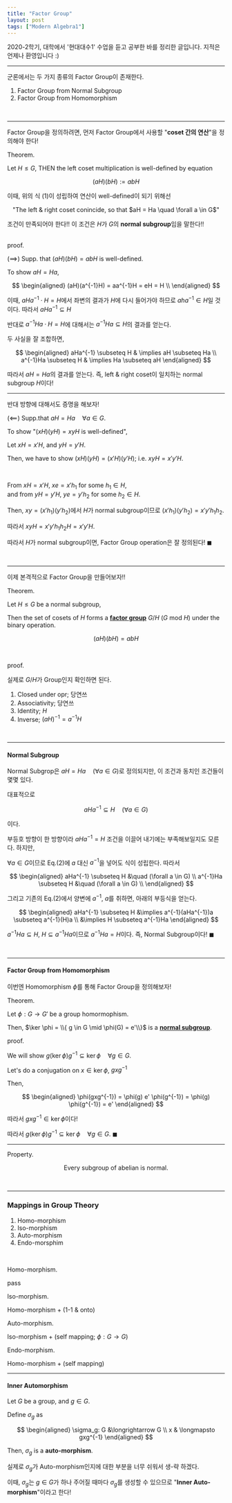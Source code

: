 ```yaml
---
title: "Factor Group"
layout: post
tags: ["Modern Algebra1"]
---
```



2020-2학기, 대학에서 '현대대수1' 수업을 듣고 공부한 바를 정리한 글입니다. 지적은 언제나 환영입니다 :)

<hr>

군론에서는 두 가지 종류의 Factor Group이 존재한다.

1. Factor Group from Normal Subgroup
2. Factor Group from Homomorphism

<br>
<hr>

Factor Group을 정의하려면, 먼저 Factor Group에서 사용할 "**coset 간의 연산**"을 정의해야 한다!

<span class="statement-title">Theorem.</span><br>

<div class="statement" markdown="1">

Let $H \le G$, THEN the left coset multiplication is well-defined by equation 

$$
\begin{equation}
    (aH)(bH) := abH    
\end{equation}
$$

</div>

이때, 위의 식 (1)이 성립하여 연산이 well-defined이 되기 위해선 

<div class="statement" markdown="1" style="text-align: center;">
"The left & right coset conincide, so that $aH = Ha \quad \forall a \in G$"
</div>

조건이 만족되어야 한다!! 이 조건은 $H$가 $G$의 **normal subgroup**임을 말한다!!

<br>
<span class="statement-title">proof.</span><br>

<div class="math-statement" markdown="1">

($\implies$) Supp. that $(aH)(bH) = abH$ is well-defined.

To show $aH = Ha$,

$$
\begin{aligned}
    (aH)(a^{-1}H) = aa^{-1}H = eH = H \\
\end{aligned}
$$

이때, $aHa^{-1} \cdot H = H$에서 좌변의 결과가 $H$에 다시 들어가야 하므로 $aha^{-1} \in H$일 것이다. 따라서 $aHa^{-1} \subseteq H$

반대로 $a^{-1}Ha \cdot H = H$에 대해서는 $a^{-1}Ha \subseteq H$의 결과를 얻는다.

두 사실을 잘 조합하면,

$$
\begin{aligned}
    aHa^{-1} \subseteq H & \implies aH \subseteq Ha \\
    a^{-1}Ha \subseteq H & \implies Ha \subseteq aH   
\end{aligned}
$$

따라서 $aH = Ha$의 결과를 얻는다. 즉, left & right coset이 일치하는 normal subgroup $H$이다!

<hr>

반대 방향에 대해서도 증명을 해보자!

($\impliedby$) Supp.that $aH = Ha \quad \forall a \in G$.

To show "$(xH)(yH) = xyH$ is well-defined",

Let $xH = x'H$, and $yH = y'H$.

Then, we have to show $(xH)(yH) = (x'H)(y'H)$; i.e. $xyH = x'y'H$. 

<br>

From $xH = x'H$, $xe = x'h_1$ for some $h_1 \in H$, <br>
and from $yH = y'H$, $ye = y'h_2$ for some $h_2 \in H$.

Then, $xy = (x'h_1)(y'h_2)$에서 $H$가 normal subgroup이므로 $(x'h_1)(y'h_2) = x'y'h_1h_2$.

따라서 $xyH = x'y'h_1h_2H = x'y'H$.

따라서 $H$가 normal subgroup이면, Factor Group operation은 잘 정의된다! $\blacksquare$

</div>

<br>
<hr>

이제 본격적으로 Factor Group을 만들어보자!!


<span class="statement-title">Theorem.</span><br>

<div class="statement" markdown="1">

Let $H \le G$ be a normal subgroup, 

Then the set of cosets of $H$ forms a **<u>factor group</u>** $G/H$ ($G$ mod $H$) under the binary operation.

$$
(aH)(bH) = abH
$$

</div>

<br>

<span class="statement-title">proof.</span><br>

<div class="math-statement" markdown="1">

실제로 $G/H$가 Group인지 확인하면 된다.

1. Closed under opr; 당연쓰
2. Associativity; 당연쓰
3. Identity; $H$
4. Inverse; $(aH)^{-1} = a^{-1}H$

</div>

<br>
<hr>

#### Normal Subgroup

Normal Subgrop은 $aH = Ha \quad (\forall a \in G)$로 정의되지만, 이 조건과 동치인 조건들이 몇몇 있다.


대표적으로

$$
\begin{equation}
    aHa^{-1} \subseteq H \quad (\forall a \in G)
\end{equation}
$$

이다. 


<div class="math-statement" markdown="1">

부등호 방향이 한 방향이라 $aHa^{-1} = H$ 조건을 이끌어 내기에는 부족해보일지도 모른다. 하지만, 

$\forall a\in G$이므로 Eq.(2)에 $a$ 대신 $a^{-1}$을 넣어도 식이 성립한다. 따라서

$$
\begin{aligned}
    aHa^{-1} \subseteq H &\quad (\forall a \in G) \\
    a^{-1}Ha \subseteq H &\quad (\forall a \in G) \\
\end{aligned}
$$

그리고 기존의 Eq.(2)에서 양변에 $a^{-1}$, $a$를 취하면, 아래의 부등식을 얻는다.

$$
\begin{aligned}
    aHa^{-1} \subseteq H &\implies a^{-1}(aHa^{-1})a \subseteq a^{-1}(H)a \\
    &\implies H \subseteq a^{-1}Ha
\end{aligned}
$$

$a^{-1}Ha \subseteq H$, $H \subseteq a^{-1}Ha$이므로 $a^{-1}Ha = H$이다. 즉, Normal Subgroup이다! $\blacksquare$

</div>

<br>
<hr>

#### Factor Group from Homomorphism

이번엔 Homomorphism $\phi$를 통해 Factor Group을 정의해보자!

<span class="statement-title">Theorem.</span><br>

<div class="statement" markdown="1">

Let $\phi: G \longrightarrow G'$ be a group homormophism.

Then, $\ker \phi = \\{ g \in G \mid \phi(G) = e'\\}$ is a **<u>normal subgroup</u>**.

</div>

<span class="statement-title">proof.</span><br>

<div class="math-statement" markdown="1">

We will show $g (\ker \phi) g^{-1} \subseteq \ker \phi \quad \forall g \in G$.

Let's do a conjugation on $x \in \ker \phi$, $gxg^{-1}$

Then,

$$
\begin{aligned}
    \phi(gxg^{-1}) = \phi(g) e' \phi(g^{-1}) = \phi(g) \phi(g^{-1}) = e'
\end{aligned}
$$

따라서 $gxg^{-1} \in \ker \phi$이다!

따라서 $g(\ker \phi)g^{-1} \subseteq \ker \phi \quad \forall g \in G$. $\blacksquare$

</div>

<hr>

<span class="statement-title">Property.</span><br>

<div class="statement" markdown="1" style="text-align: center;">

Every subgroup of abelian is normal.

</div>

<br>
<hr>

### Mappings in Group Theory

1. Homo-morphism
2. Iso-morphism
3. Auto-morphism
4. Endo-morsphim

<br>

<span class="statement-title">Homo-morphism.</span><br>

pass


<span class="statement-title">Iso-morphism.</span><br>

Homo-morphism + (1-1 & onto)


<span class="statement-title">Auto-morphism.</span><br>

Iso-morphism + (self mapping; $\phi: G \longrightarrow G$)


<span class="statement-title">Endo-morphism.</span><br>

Homo-morphism + (self mapping)

<hr>

#### Inner Automorphism

<div class="statement" markdown="1">

Let $G$ be a group, and $g \in G$.

Define $\sigma_g$ as

$$
\begin{aligned}
    \sigma_g: G &\longrightarrow G \\
              x & \longmapsto gxg^{-1}
\end{aligned}
$$

Then, $\sigma_g$ is a **auto-morphism**.

</div>

실제로 $\sigma_g$가 Auto-morphism인지에 대한 부분을 너무 쉬워서 생-략 하겠다.

이때, $\sigma_g$는 $g \in G$가 하나 주어질 때마다 $\sigma_g$를 생성할 수 있으므로 "**Inner Auto-morphism**"이라고 한다!

